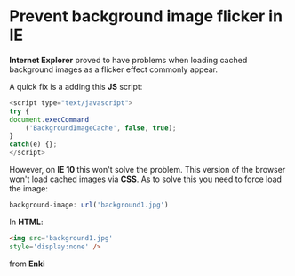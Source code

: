 # Prevent background image flicker in IE

**Internet Explorer** proved to have problems when loading cached background images as a flicker effect commonly appear. 

A quick fix is a adding this **JS** script: 

```javascript
<script type="text/javascript">
try {
document.execCommand
	('BackgroundImageCache', false, true);
}
catch(e) {};
</script>
```

However, on **IE 10** this won't solve the problem. This version of the browser won't load cached images via **CSS**. As to solve this you need to force load the image: 

```javascript
background-image: url('background1.jpg')
```

In **HTML**:

```html 
<img src='background1.jpg'
style='display:none' />
```

from **Enki**